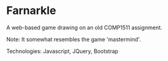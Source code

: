 # Farnarkle
A web-based game drawing on an old COMP1511 assignment.

Note: It somewhat resembles the game 'mastermind'.

Technologies: Javascript, JQuery, Bootstrap
